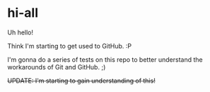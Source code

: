# hi-all
Uh hello!

Think I'm starting to get used to GitHub. :P

I'm gonna do a series of tests on this repo to better understand the workarounds of Git and GitHub. ;)

~~UPDATE: I'm starting to gain understanding of this!~~
